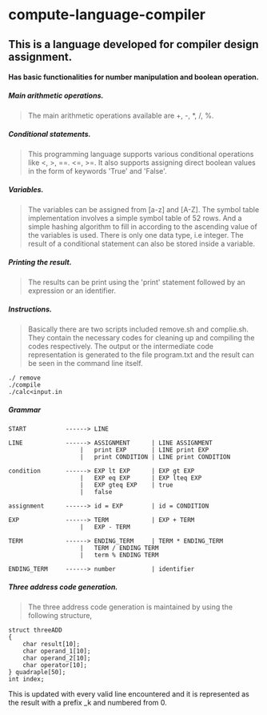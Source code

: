 # compute-language-compiler

## This is a language developed for compiler design assignment.



#### Has basic functionalities for number manipulation and boolean operation.

##### Main arithmetic operations.
> The main arithmetic operations available are +, -, *, /, %. 


##### Conditional statements.
> This programming language supports various conditional operations like <, >, ==. <=, >=.
It also supports assigning direct boolean values in the form of keywords 'True' and 'False'.

##### Variables.
> The variables can be assigned from [a-z] and [A-Z]. The symbol table implementation involves
a simple symbol table of 52 rows. And a simple hashing algorithm to fill in according to the 
ascending value of the variables is used. There is only one data type, i.e integer.
The result of a conditional statement can also be stored inside a variable.

##### Printing the result.
> The results can be print using the 'print' statement followed by an expression or an identifier.

##### Instructions.
> Basically there are two scripts included remove.sh and complie.sh.
They contain the necessary codes for cleaning up and compiling the codes respectively.
The output or the intermediate code representation is generated to the file program.txt
and the result can be seen in the command line itself.

```
./ remove
./compile
./calc<input.in
```

##### Grammar

```
START			------>	LINE

LINE			------>	ASSIGNMENT 		| LINE ASSIGNMENT
					|	print EXP  		| LINE print EXP
					|	print CONDITION | LINE print CONDITION

condition 		------>	EXP lt EXP 		| EXP gt EXP
					|	EXP eq EXP 		| EXP lteq EXP
					| 	EXP gteq EXP 	| true
					| 	false

assignment 		------>	id = EXP 		| id = CONDITION

EXP 			------>	TERM 			| EXP + TERM          		
					| 	EXP - TERM

TERM			------>	ENDING_TERM 	| TERM * ENDING_TERM
					| 	TERM / ENDING TERM
					|	term % ENDING TERM

ENDING_TERM		------>	number 			| identifier

```

##### Three address code generation.
> The three address code generation is maintained by using the following structure,
```
struct threeADD
{
	char result[10];
	char operand_1[10];
	char operand_2[10];
	char operator[10];
} quadraple[50];
int index;
```
This is updated with every valid line encountered and it is represented as the result with a prefix _k and numbered from 0.

